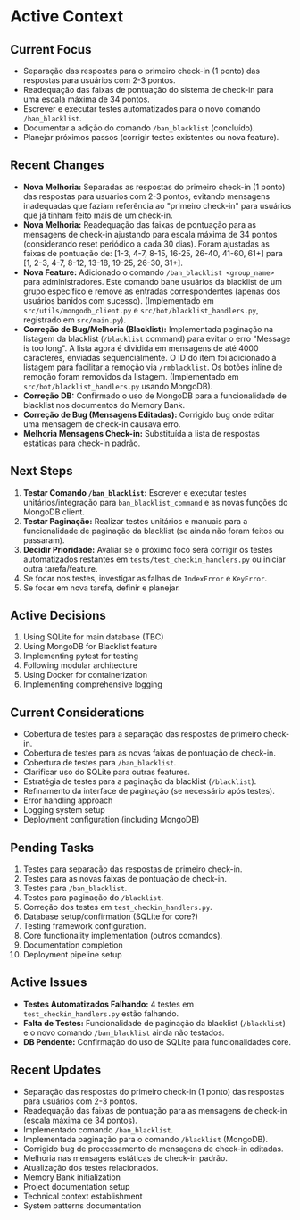 # Active Context

## Current Focus
- Separação das respostas para o primeiro check-in (1 ponto) das respostas para usuários com 2-3 pontos.
- Readequação das faixas de pontuação do sistema de check-in para uma escala máxima de 34 pontos.
- Escrever e executar testes automatizados para o novo comando `/ban_blacklist`.
- Documentar a adição do comando `/ban_blacklist` (concluído).
- Planejar próximos passos (corrigir testes existentes ou nova feature).

## Recent Changes
- **Nova Melhoria:** Separadas as respostas do primeiro check-in (1 ponto) das respostas para usuários com 2-3 pontos, evitando mensagens inadequadas que faziam referência ao "primeiro check-in" para usuários que já tinham feito mais de um check-in.
- **Nova Melhoria:** Readequação das faixas de pontuação para as mensagens de check-in ajustando para escala máxima de 34 pontos (considerando reset periódico a cada 30 dias). Foram ajustadas as faixas de pontuação de: [1-3, 4-7, 8-15, 16-25, 26-40, 41-60, 61+] para [1, 2-3, 4-7, 8-12, 13-18, 19-25, 26-30, 31+].
- **Nova Feature:** Adicionado o comando `/ban_blacklist <group_name>` para administradores. Este comando bane usuários da blacklist de um grupo específico e remove as entradas correspondentes (apenas dos usuários banidos com sucesso). (Implementado em `src/utils/mongodb_client.py` e `src/bot/blacklist_handlers.py`, registrado em `src/main.py`).
- **Correção de Bug/Melhoria (Blacklist):** Implementada paginação na listagem da blacklist (`/blacklist` command) para evitar o erro "Message is too long". A lista agora é dividida em mensagens de até 4000 caracteres, enviadas sequencialmente. O ID do item foi adicionado à listagem para facilitar a remoção via `/rmblacklist`. Os botões inline de remoção foram removidos da listagem. (Implementado em `src/bot/blacklist_handlers.py` usando MongoDB).
- **Correção DB:** Confirmado o uso de MongoDB para a funcionalidade de blacklist nos documentos do Memory Bank.
- **Correção de Bug (Mensagens Editadas):** Corrigido bug onde editar uma mensagem de check-in causava erro.
- **Melhoria Mensagens Check-in:** Substituída a lista de respostas estáticas para check-in padrão.

## Next Steps
1.  **Testar Comando `/ban_blacklist`:** Escrever e executar testes unitários/integração para `ban_blacklist_command` e as novas funções do MongoDB client.
2.  **Testar Paginação:** Realizar testes unitários e manuais para a funcionalidade de paginação da blacklist (se ainda não foram feitos ou passaram).
3.  **Decidir Prioridade:** Avaliar se o próximo foco será corrigir os testes automatizados restantes em `tests/test_checkin_handlers.py` ou iniciar outra tarefa/feature.
4.  Se focar nos testes, investigar as falhas de `IndexError` e `KeyError`.
5.  Se focar em nova tarefa, definir e planejar.

## Active Decisions
1. Using SQLite for main database (TBC)
2. Using MongoDB for Blacklist feature
3. Implementing pytest for testing
4. Following modular architecture
5. Using Docker for containerization
6. Implementing comprehensive logging

## Current Considerations
- Cobertura de testes para a separação das respostas de primeiro check-in.
- Cobertura de testes para as novas faixas de pontuação de check-in.
- Cobertura de testes para `/ban_blacklist`.
- Clarificar uso do SQLite para outras features.
- Estratégia de testes para a paginação da blacklist (`/blacklist`).
- Refinamento da interface de paginação (se necessário após testes).
- Error handling approach
- Logging system setup
- Deployment configuration (including MongoDB)

## Pending Tasks
1. Testes para separação das respostas de primeiro check-in.
2. Testes para as novas faixas de pontuação de check-in.
3. Testes para `/ban_blacklist`.
4. Testes para paginação do `/blacklist`.
5. Correção dos testes em `test_checkin_handlers.py`.
6. Database setup/confirmation (SQLite for core?)
7. Testing framework configuration.
8. Core functionality implementation (outros comandos).
9. Documentation completion
10. Deployment pipeline setup

## Active Issues
- **Testes Automatizados Falhando:** 4 testes em `test_checkin_handlers.py` estão falhando.
- **Falta de Testes:** Funcionalidade de paginação da blacklist (`/blacklist`) e o novo comando `/ban_blacklist` ainda não testados.
- **DB Pendente:** Confirmação do uso de SQLite para funcionalidades core.

## Recent Updates
- Separação das respostas do primeiro check-in (1 ponto) das respostas para usuários com 2-3 pontos.
- Readequação das faixas de pontuação para as mensagens de check-in (escala máxima de 34 pontos).
- Implementado comando `/ban_blacklist`.
- Implementada paginação para o comando `/blacklist` (MongoDB).
- Corrigido bug de processamento de mensagens de check-in editadas.
- Melhoria nas mensagens estáticas de check-in padrão.
- Atualização dos testes relacionados.
- Memory Bank initialization
- Project documentation setup
- Technical context establishment
- System patterns documentation 